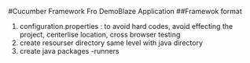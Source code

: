 #Cucumber Framework Fro DemoBlaze Application
##Framewok format

1. configuration.properties : to avoid hard codes, avoid effecting the project, 
centerlise location, cross browser testing
2. create resourser directory same level with java  directory 
3. create java packages
  -runners



